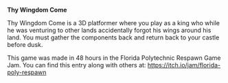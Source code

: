 **Thy Wingdom Come**

Thy Wingdom Come is a 3D platformer where you play as a king who while he was venturing to other lands accidentally forgot his wings around his land. You must gather the components back and return back to your castle before dusk.

This game was made in 48 hours in the Florida Polytechnic Respawn Game Jam. 
You can find this entry along with others at: https://itch.io/jam/florida-poly-respawn

